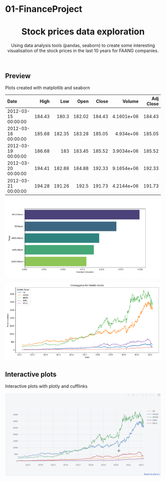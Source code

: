 # 01-FinanceProject

<h1 align="center">
  Stock prices data exploration
</h1>

<p align="center">
  Using data analysis tools (pandas, seaborn) to create some interesting visualisation of the stock prices in the last 10 years for FAANG companies.
</p>

<br />

## Preview
Plots created with matplotlib and seaborn

| Date                |   High |    Low |   Open |   Close |     Volume |   Adj Close |
|:--------------------|-------:|-------:|-------:|--------:|-----------:|------------:|
| 2012-03-15 00:00:00 | 184.43 | 180.3  | 182.02 |  184.43 | 4.1601e+06 |      184.43 |
| 2012-03-16 00:00:00 | 185.68 | 182.35 | 183.28 |  185.05 | 4.934e+06  |      185.05 |
| 2012-03-19 00:00:00 | 186.68 | 183    | 183.45 |  185.52 | 3.9034e+06 |      185.52 |
| 2012-03-20 00:00:00 | 194.41 | 182.88 | 184.88 |  192.33 | 9.1654e+06 |      192.33 |
| 2012-03-21 00:00:00 | 194.28 | 191.26 | 192.5  |  191.73 | 4.2144e+06 |      191.73 |

![Bar plot for the standard deviation](barplot_std.png?raw=true "Bar plot for the standard deviation")

![Closing price](closing_price_faang.png?raw=true "Closing price")

## Interactive plots
Interactive plots with plotly and cufflinks

![Plotly animation](LpYKDgsGmM.gif?raw=true "Plotly animation")
